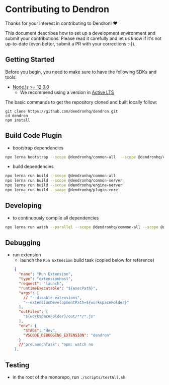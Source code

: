 # Contributing to Dendron

Thanks for your interest in contributing to Dendron! ❤️

This document describes how to set up a development environment and submit your contributions. Please read it carefully and let us know if it's not up-to-date (even better, submit a PR with your corrections ;-)).

## Getting Started

Before you begin, you need to make sure to have the following SDKs and tools:

- [Node.js >= 12.0.0](https://nodejs.org/download/release/latest-v10.x/)
  - We recommend using a version in [Active LTS](https://nodejs.org/en/about/releases/)

The basic commands to get the repository cloned and built locally follow:

```console
git clone https://github.com/dendronhq/dendron.git 
cd dendron
npm install
```
## Build Code Plugin

- bootstrap dependencies
```sh
npx lerna bootstrap --scope @dendronhq/common-all  --scope @dendronhq/common-server --scope @dendronhq/engine-server --scope @dendronhq/plugin-core

```

- build dependencies
```sh
npx lerna run build --scope @dendronhq/common-all
npx lerna run build --scope @dendronhq/common-server 
npx lerna run build --scope @dendronhq/engine-server 
npx lerna run build --scope @dendronhq/plugin-core
```

## Developing

- to continuously compile all dependencies
```sh
npx lerna run watch --parallel --scope @dendronhq/common-all --scope @dendronhq/common-server --scope @dendronhq/engine-server --scope @dendronhq/plugin-core
```

## Debugging 

- run extension
  - launch the `Run Extnesion` build task (copied below for reference)
```json
    {
      "name": "Run Extension",
      "type": "extensionHost",
      "request": "launch",
      "runtimeExecutable": "${execPath}",
      "args": [
        // "--disable-extensions",
        "--extensionDevelopmentPath=${workspaceFolder}"
      ],
      "outFiles": [
        "${workspaceFolder}/out/**/*.js"
      ],
      "env": {
        "STAGE": "dev",
        "VSCODE_DEBUGGING_EXTENSION": "dendron"
      }
      //"preLaunchTask": "npm: watch no
    },
```

## Testing

- in the root of the monorepo, run `./scripts/testAll.sh`

